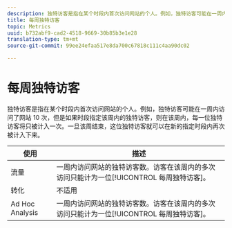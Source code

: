 ```yaml
---
description: 独特访客是指在某个时段内首次访问网站的个人。例如，独特访客可能在一周内访问了网站 10 次，但是如果时段指定该周内的独特访客，则在该周内，每一位独特访客将只被计入一次。一旦该周结束，这位独特访客就可以在新的指定时段内再次被计入下来。
title: 每周独特访客
topic: Metrics
uuid: b732abf9-cad2-4518-9669-30b85b3e1e28
translation-type: tm+mt
source-git-commit: 99ee24efaa517e8da700c67818c111c4aa90dc02

---
```



# 每周独特访客

独特访客是指在某个时段内首次访问网站的个人。例如，独特访客可能在一周内访问了网站 10 次，但是如果时段指定该周内的独特访客，则在该周内，每一位独特访客将只被计入一次。一旦该周结束，这位独特访客就可以在新的指定时段内再次被计入下来。

| 使用 | 描述 |
|---|---|
| 流量 | 一周内访问网站的独特访客数。访客在该周内的多次访问只能计为一位[!UICONTROL 每周独特访客]。 |
| 转化 | 不适用 |
| Ad Hoc Analysis | 一周内访问网站的独特访客数。访客在该周内的多次访问只能计为一位[!UICONTROL 每周独特访客]。 |

